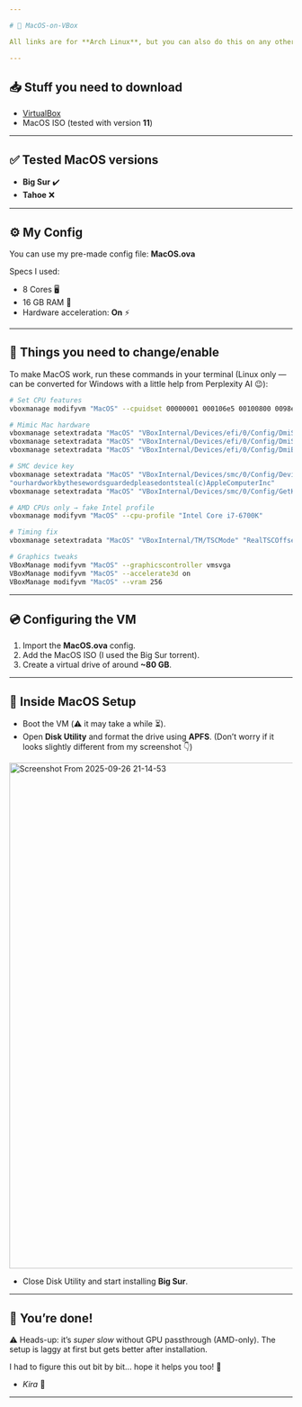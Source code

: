```yaml
---

# 🍎 MacOS-on-VBox

All links are for **Arch Linux**, but you can also do this on any other Linux distro (or even Windows).

---
```


## 📥 Stuff you need to download

* [VirtualBox](virtualbox-host-dkms)
* MacOS ISO (tested with version **11**)

---

## ✅ Tested MacOS versions

* **Big Sur** ✔️
* **Tahoe** ❌

---

## ⚙️ My Config

You can use my pre-made config file: **MacOS.ova**

Specs I used:

* 8 Cores 🖥️
* 16 GB RAM 💾
* Hardware acceleration: **On** ⚡

---

## 🔧 Things you need to change/enable

To make MacOS work, run these commands in your terminal (Linux only — can be converted for Windows with a little help from Perplexity AI 😉):

```bash
# Set CPU features
vboxmanage modifyvm "MacOS" --cpuidset 00000001 000106e5 00100800 0098e3fd bfebfbff

# Mimic Mac hardware
vboxmanage setextradata "MacOS" "VBoxInternal/Devices/efi/0/Config/DmiSystemProduct" "iMac19,3"
vboxmanage setextradata "MacOS" "VBoxInternal/Devices/efi/0/Config/DmiSystemVersion" "1.0"
vboxmanage setextradata "MacOS" "VBoxInternal/Devices/efi/0/Config/DmiBoardProduct" "Iloveapple"

# SMC device key
vboxmanage setextradata "MacOS" "VBoxInternal/Devices/smc/0/Config/DeviceKey" \
"ourhardworkbythesewordsguardedpleasedontsteal(c)AppleComputerInc"
vboxmanage setextradata "MacOS" "VBoxInternal/Devices/smc/0/Config/GetKeyFromRealSMC" 0

# AMD CPUs only → fake Intel profile
vboxmanage modifyvm "MacOS" --cpu-profile "Intel Core i7-6700K"

# Timing fix
vboxmanage setextradata "MacOS" "VBoxInternal/TM/TSCMode" "RealTSCOffset"

# Graphics tweaks
VBoxManage modifyvm "MacOS" --graphicscontroller vmsvga
VBoxManage modifyvm "MacOS" --accelerate3d on
VBoxManage modifyvm "MacOS" --vram 256
```

---

## 💿 Configuring the VM

1. Import the **MacOS.ova** config.
2. Add the MacOS ISO (I used the Big Sur torrent).
3. Create a virtual drive of around **~80 GB**.

---

## 🍏 Inside MacOS Setup

* Boot the VM (⚠️ it may take a while ⏳).
* Open **Disk Utility** and format the drive using **APFS**.
  (Don’t worry if it looks slightly different from my screenshot 👇)

<img width="1596" height="899" alt="Screenshot From 2025-09-26 21-14-53" src="https://github.com/user-attachments/assets/923a1cfe-a934-4369-9c93-02267581cc8e" />

* Close Disk Utility and start installing **Big Sur**.

---

## 🎉 You’re done!

⚠️ Heads-up: it’s *super slow* without GPU passthrough (AMD-only).
The setup is laggy at first but gets better after installation.

I had to figure this out bit by bit... hope it helps you too! 💖

- *Kira* 🌸

---
